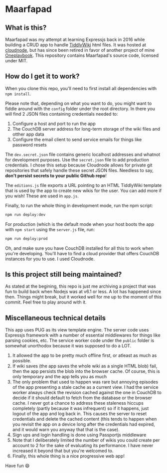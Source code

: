 # Maarfapad

## What is this?

Maarfapad was my attempt at learning Expressjs back in 2016 while building a CRUD app to handle [TiddlyWiki](https://tiddlywiki.com) html files. It was hosted at [cloudnode](https://cloudno.de), but has since been retired in favor of another project of mine [Oneplaybook](https://oneplaybook.app). This repository contains Maarfapad's source code, licensed under MIT.

## How do I get it to work?

When you clone this repo, you'll need to first install all dependencies with `npm install`.

Please note that, depending on what you want to do, you might want to fiddle around with the `config` folder under the root directory. In there you will find 2 JSON files containing credentials needed to:

1. Configure a host and port to run the app
2. The CouchDB server address for long-term storage of the wiki files and otther app data
3. Configure the email client to send service emails for things like password resets

The `dev.secret.json` file contains generic localhost addresses and whatnot for development purposes. Use the `secret.json` file to add production credentials. I chose this setup because Cloudnode allows for private git repositories that safely handle these secret JSON files. Needless to say, **don't persist secrets to your public Github repo**!

The `editions.js` file exports a URL pointing to an HTML TiddlyWiki template that is used by the app to create new wikis for the user. You can add more if you wish! These are used in `app.js`.

Finally, to run the whole thing in development mode, run the npm script:

```bash
npm run deploy:dev
```

For production (which is the default mode when your host boots the app with `npm start` using the `server.js` file, run:

```bash
npm run deploy:prod
```

Oh, and make sure you have CouchDB installed for all this to work when you're developing. You'll have to find a cloud provider that offers CouchDB instances for you to use. I used Cloudnode.

## Is this project still being maintained?

As stated at the begining, this repo is just me archiving a project that was fun to build back when Nodejs was at v6.1 or less. A lot has happened since then. Things might break, but it worked well for me up to the moment of this commit. Feel free to play around with it.

## Miscellaneous technical details

This app uses PUG as its view template engine. The server code uses Expressjs framework with a number of essential middlewares for things like parsing cookies, etc. The service worker code under the `public` folder is somewhat unorthodox because it was supposed to do a LOT.

1. It allowed the app to be pretty much offline first, or atleast as much as possible.
2. If wiki saves (the app saves the whole wiki as a single HTML blob) fail, then the app persists the blob into the browser cache. Of course, this is only temporary and the app tells you as much
3. The only problem that used to happen was rare but annoying episodes of the app presenting a stale cache as a current view. I had the service worker always check the revision cached against the one in CouchDB to decide if it should default to fetch from the database or the browser cache. I never got a chance to address these staleness hiccups completely (partly because it was infrequent) so if it happens, just logout of the app and log back in. This causes the server to reset credentials and delete the cached content (this tends to happen when you revisit the app on a device long after the credentials had expired, and it would warn you anyway that that is the case).
4. Sign ups and login handling is done using Passportjs middleware
5. Note that I deliberately limited the number of wikis you could create per account to 2 for the sake of evaluating its performance. I have never increased it beyond that but you're welcomed to.
6. Finally, this whole thing is a nice progressive web app!

Have fun 😄
